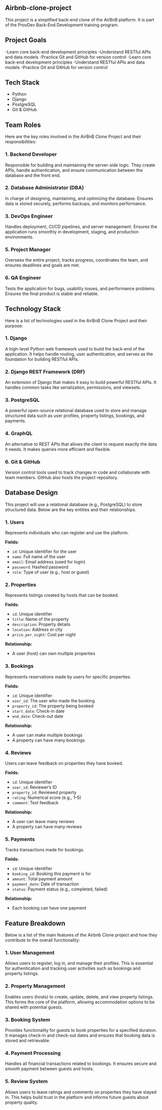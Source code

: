 ## Airbnb-clone-project
This project is a simplified back-end clone of the AirBnB platform. It is part of the ProvDev Back-End Development training program.
## Project Goals
-Learn core back-end development principles
-Understand RESTful APIs and data models
-Practice Git and GitHub for version control
-Learn core back-end development principles
-Understand RESTful APIs and data models
-Practice Git and GitHub for version control
## Tech Stack
- Python
- Django
- PostgreSQL
- Git & GitHub


## Team Roles
Here are the key roles involved in the AirBnB Clone Project and their responsibilities:

### 1. Backend Developer
Responsible for building and maintaining the server-side logic. They create APIs, handle authentication, and ensure communication between the database and the front end.
### 2. Database Administrator (DBA)
In charge of designing, maintaining, and optimizing the database. Ensures data is stored securely, performs backups, and monitors performance.
### 3. DevOps Engineer
Handles deployment, CI/CD pipelines, and server management. Ensures the application runs smoothly in development, staging, and production environments.
### 5. Project Manager
Oversees the entire project, tracks progress, coordinates the team, and ensures deadlines and goals are met.
### 6. QA Engineer
Tests the application for bugs, usability issues, and performance problems. Ensures the final product is stable and reliable.


## Technology Stack

Here is a list of technologies used in the AirBnB Clone Project and their purpose:

### 1. Django
A high-level Python web framework used to build the back-end of the application. It helps handle routing, user authentication, and serves as the foundation for building RESTful APIs.

### 2. Django REST Framework (DRF)
An extension of Django that makes it easy to build powerful RESTful APIs. It handles common tasks like serialization, permissions, and viewsets.

### 3. PostgreSQL
A powerful open-source relational database used to store and manage structured data such as user profiles, property listings, bookings, and payments.

### 4. GraphQL
An alternative to REST APIs that allows the client to request exactly the data it needs. It makes queries more efficient and flexible.

### 6. Git & GitHub
Version control tools used to track changes in code and collaborate with team members. GitHub also hosts the project repository.


## Database Design

This project will use a relational database (e.g., PostgreSQL) to store structured data. Below are the key entities and their relationships.

### 1. Users
Represents individuals who can register and use the platform.

**Fields:**
- `id`: Unique identifier for the user
- `name`: Full name of the user
- `email`: Email address (used for login)
- `password`: Hashed password
- `role`: Type of user (e.g., host or guest)

### 2. Properties
Represents listings created by hosts that can be booked.

**Fields:**
- `id`: Unique identifier
- `title`: Name of the property
- `description`: Property details
- `location`: Address or city
- `price_per_night`: Cost per night

**Relationship:**
- A user (host) can own multiple properties

### 3. Bookings
Represents reservations made by users for specific properties.

**Fields:**
- `id`: Unique identifier
- `user_id`: The user who made the booking
- `property_id`: The property being booked
- `start_date`: Check-in date
- `end_date`: Check-out date

**Relationship:**
- A user can make multiple bookings
- A property can have many bookings

### 4. Reviews
Users can leave feedback on properties they have booked.

**Fields:**
- `id`: Unique identifier
- `user_id`: Reviewer’s ID
- `property_id`: Reviewed property
- `rating`: Numerical score (e.g., 1–5)
- `comment`: Text feedback

**Relationship:**
- A user can leave many reviews
- A property can have many reviews

### 5. Payments
Tracks transactions made for bookings.

**Fields:**
- `id`: Unique identifier
- `booking_id`: Booking this payment is for
- `amount`: Total payment amount
- `payment_date`: Date of transaction
- `status`: Payment status (e.g., completed, failed)

**Relationship:**
- Each booking can have one payment


## Feature Breakdown

Below is a list of the main features of the Airbnb Clone project and how they contribute to the overall functionality:

### 1. User Management
Allows users to register, log in, and manage their profiles. This is essential for authentication and tracking user activities such as bookings and property listings.

### 2. Property Management
Enables users (hosts) to create, update, delete, and view property listings. This forms the core of the platform, allowing accommodation options to be shared with potential guests.

### 3. Booking System
Provides functionality for guests to book properties for a specified duration. It manages check-in and check-out dates and ensures that booking data is stored and retrievable.

### 4. Payment Processing
Handles all financial transactions related to bookings. It ensures secure and smooth payment between guests and hosts.

### 5. Review System
Allows users to leave ratings and comments on properties they have stayed in. This helps build trust in the platform and informs future guests about property quality.


